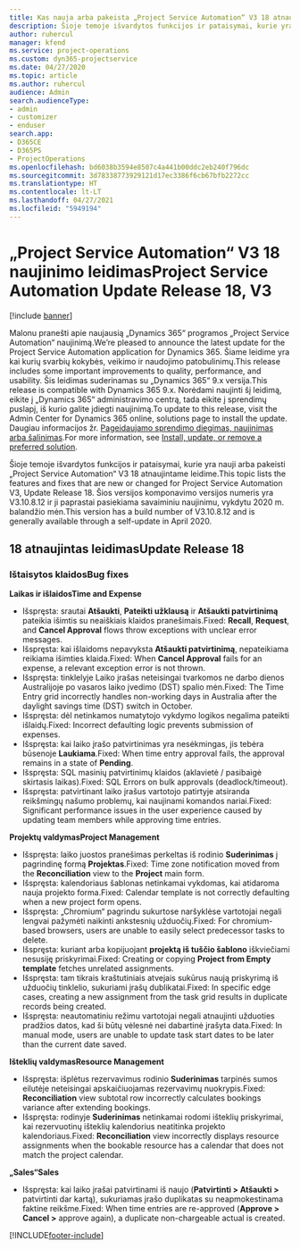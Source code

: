 ```yaml
---
title: Kas nauja arba pakeista „Project Service Automation“ V3 18 atnaujintame leidime
description: Šioje temoje išvardytos funkcijos ir pataisymai, kurie yra pasiekiami „Project Service Automation“ V3 18 atnaujintame leidime.
author: ruhercul
manager: kfend
ms.service: project-operations
ms.custom: dyn365-projectservice
ms.date: 04/27/2020
ms.topic: article
ms.author: ruhercul
audience: Admin
search.audienceType:
- admin
- customizer
- enduser
search.app:
- D365CE
- D365PS
- ProjectOperations
ms.openlocfilehash: bd6038b3594e8507c4a441b00ddc2eb240f796dc
ms.sourcegitcommit: 3d78338773929121d17ec3386f6cb67bfb2272cc
ms.translationtype: HT
ms.contentlocale: lt-LT
ms.lasthandoff: 04/27/2021
ms.locfileid: "5949194"
---
```

# <a name="project-service-automation-update-release-18-v3"></a><span data-ttu-id="c8588-103">„Project Service Automation“ V3 18 naujinimo leidimas</span><span class="sxs-lookup"><span data-stu-id="c8588-103">Project Service Automation Update Release 18, V3</span></span>

[!include [banner](../includes/psa-now-project-operations.md)]

<span data-ttu-id="c8588-104">Malonu pranešti apie naujausią „Dynamics 365“ programos „Project Service Automation“ naujinimą.</span><span class="sxs-lookup"><span data-stu-id="c8588-104">We’re pleased to announce the latest update for the Project Service Automation application for Dynamics 365.</span></span> <span data-ttu-id="c8588-105">Šiame leidime yra kai kurių svarbių kokybės, veikimo ir naudojimo patobulinimų.</span><span class="sxs-lookup"><span data-stu-id="c8588-105">This release includes some important improvements to quality, performance, and usability.</span></span> <span data-ttu-id="c8588-106">Šis leidimas suderinamas su „Dynamics 365“ 9.x versija.</span><span class="sxs-lookup"><span data-stu-id="c8588-106">This release is compatible with Dynamics 365 9.x.</span></span> <span data-ttu-id="c8588-107">Norėdami naujinti šį leidimą, eikite į „Dynamics 365“ administravimo centrą, tada eikite į sprendimų puslapį, iš kurio galite įdiegti naujinimą.</span><span class="sxs-lookup"><span data-stu-id="c8588-107">To update to this release, visit the Admin Center for Dynamics 365 online, solutions page to install the update.</span></span> <span data-ttu-id="c8588-108">Daugiau informacijos žr. [Pageidaujamo sprendimo diegimas, naujinimas arba šalinimas](/power-platform/admin/install-remove-preferred-solution).</span><span class="sxs-lookup"><span data-stu-id="c8588-108">For more information, see [Install, update, or remove a preferred solution](/power-platform/admin/install-remove-preferred-solution).</span></span>

<span data-ttu-id="c8588-109">Šioje temoje išvardytos funkcijos ir pataisymai, kurie yra nauji arba pakeisti „Project Service Automation“ V3 18 atnaujintame leidime.</span><span class="sxs-lookup"><span data-stu-id="c8588-109">This topic lists the features and fixes that are new or changed for Project Service Automation V3, Update Release 18.</span></span> <span data-ttu-id="c8588-110">Šios versijos komponavimo versijos numeris yra V3.10.8.12 ir ji paprastai pasiekiama savaiminiu naujinimu, vykdytu 2020 m. balandžio mėn.</span><span class="sxs-lookup"><span data-stu-id="c8588-110">This version has a build number of V3.10.8.12 and is generally available through a self-update in April 2020.</span></span>

## <a name="update-release-18"></a><span data-ttu-id="c8588-111">18 atnaujintas leidimas</span><span class="sxs-lookup"><span data-stu-id="c8588-111">Update Release 18</span></span>

### <a name="bug-fixes"></a><span data-ttu-id="c8588-112">Ištaisytos klaidos</span><span class="sxs-lookup"><span data-stu-id="c8588-112">Bug fixes</span></span>

<span data-ttu-id="c8588-113">**Laikas ir išlaidos**</span><span class="sxs-lookup"><span data-stu-id="c8588-113">**Time and Expense**</span></span>

- <span data-ttu-id="c8588-114">Išspręsta: srautai **Atšaukti**, **Pateikti užklausą** ir **Atšaukti patvirtinimą** pateikia išimtis su neaiškiais klaidos pranešimais.</span><span class="sxs-lookup"><span data-stu-id="c8588-114">Fixed: **Recall**, **Request**, and **Cancel Approval** flows throw exceptions with unclear error messages.</span></span>
- <span data-ttu-id="c8588-115">Išspręsta: kai išlaidoms nepavyksta **Atšaukti patvirtinimą**, nepateikiama reikiama išimties klaida.</span><span class="sxs-lookup"><span data-stu-id="c8588-115">Fixed: When **Cancel Approval** fails for an expense, a relevant exception error is not thrown.</span></span>
- <span data-ttu-id="c8588-116">Išspręsta: tinklelyje Laiko įrašas neteisingai tvarkomos ne darbo dienos Australijoje po vasaros laiko įvedimo (DST) spalio mėn.</span><span class="sxs-lookup"><span data-stu-id="c8588-116">Fixed: The Time Entry grid incorrectly handles non-working days in Australia after the daylight savings time (DST) switch in October.</span></span>
- <span data-ttu-id="c8588-117">Išspręsta: dėl netinkamos numatytojo vykdymo logikos negalima pateikti išlaidų.</span><span class="sxs-lookup"><span data-stu-id="c8588-117">Fixed: Incorrect defaulting logic prevents submission of expenses.</span></span>
- <span data-ttu-id="c8588-118">Išspręsta: kai laiko įrašo patvirtinimas yra nesėkmingas, jis tebėra būsenoje **Laukiama**.</span><span class="sxs-lookup"><span data-stu-id="c8588-118">Fixed: When time entry approval fails, the approval remains in a state of **Pending**.</span></span>
- <span data-ttu-id="c8588-119">Išspręsta: SQL masinių patvirtinimų klaidos (aklavietė / pasibaigė skirtasis laikas).</span><span class="sxs-lookup"><span data-stu-id="c8588-119">Fixed: SQL Errors on bulk approvals (deadlock/timeout).</span></span>
- <span data-ttu-id="c8588-120">Išspręsta: patvirtinant laiko įrašus vartotojo patirtyje atsiranda reikšmingų našumo problemų, kai naujinami komandos nariai.</span><span class="sxs-lookup"><span data-stu-id="c8588-120">Fixed: Significant performance issues in the user experience caused by updating team members while approving time entries.</span></span>

<span data-ttu-id="c8588-121">**Projektų valdymas**</span><span class="sxs-lookup"><span data-stu-id="c8588-121">**Project Management**</span></span>

- <span data-ttu-id="c8588-122">Išspręsta: laiko juostos pranešimas perkeltas iš rodinio **Suderinimas** į pagrindinę formą **Projektas**.</span><span class="sxs-lookup"><span data-stu-id="c8588-122">Fixed: Time zone notification moved from the **Reconciliation** view to the **Project** main form.</span></span>
- <span data-ttu-id="c8588-123">Išspręsta: kalendoriaus šablonas netinkamai vykdomas, kai atidaroma nauja projekto forma.</span><span class="sxs-lookup"><span data-stu-id="c8588-123">Fixed: Calendar template is not correctly defaulting when a new project form opens.</span></span>
- <span data-ttu-id="c8588-124">Išspręsta: „Chromium“ pagrindu sukurtose naršyklėse vartotojai negali lengvai pažymėti naikinti ankstesnių užduočių.</span><span class="sxs-lookup"><span data-stu-id="c8588-124">Fixed: For chromium-based browsers, users are unable to easily select predecessor tasks to delete.</span></span>
- <span data-ttu-id="c8588-125">Išspręsta: kuriant arba kopijuojant **projektą iš tuščio šablono** iškviečiami nesusiję priskyrimai.</span><span class="sxs-lookup"><span data-stu-id="c8588-125">Fixed: Creating or copying **Project from Empty template** fetches unrelated assignments.</span></span>
- <span data-ttu-id="c8588-126">Išspręsta: tam tikrais kraštutiniais atvejais sukūrus naują priskyrimą iš užduočių tinklelio, sukuriami įrašų dublikatai.</span><span class="sxs-lookup"><span data-stu-id="c8588-126">Fixed: In specific edge cases, creating a new assignment from the task grid results in duplicate records being created.</span></span>
- <span data-ttu-id="c8588-127">Išspręsta: neautomatiniu režimu vartotojai negali atnaujinti užduoties pradžios datos, kad ši būtų vėlesnė nei dabartinė įrašyta data.</span><span class="sxs-lookup"><span data-stu-id="c8588-127">Fixed: In manual mode, users are unable to update task start dates to be later than the current date saved.</span></span>

<span data-ttu-id="c8588-128">**Išteklių valdymas**</span><span class="sxs-lookup"><span data-stu-id="c8588-128">**Resource Management**</span></span>

- <span data-ttu-id="c8588-129">Išspręsta: išplėtus rezervavimus rodinio **Suderinimas** tarpinės sumos eilutėje neteisingai apskaičiuojamas rezervavimų nuokrypis.</span><span class="sxs-lookup"><span data-stu-id="c8588-129">Fixed: **Reconciliation** view subtotal row incorrectly calculates bookings variance after extending bookings.</span></span>
- <span data-ttu-id="c8588-130">Išspręsta: rodinyje **Suderinimas** netinkamai rodomi išteklių priskyrimai, kai rezervuotinų išteklių kalendorius neatitinka projekto kalendoriaus.</span><span class="sxs-lookup"><span data-stu-id="c8588-130">Fixed: **Reconciliation** view incorrectly displays resource assignments when the bookable resource has a calendar that does not match the project calendar.</span></span>

<span data-ttu-id="c8588-131">**„Sales“**</span><span class="sxs-lookup"><span data-stu-id="c8588-131">**Sales**</span></span>

- <span data-ttu-id="c8588-132">Išspręsta: kai laiko įrašai patvirtinami iš naujo (**Patvirtinti > Atšaukti >** patvirtinti dar kartą), sukuriamas įrašo duplikatas su neapmokestinama faktine reikšme.</span><span class="sxs-lookup"><span data-stu-id="c8588-132">Fixed: When time entries are re-approved (**Approve > Cancel >** approve again), a duplicate non-chargeable actual is created.</span></span>


[!INCLUDE[footer-include](../includes/footer-banner.md)]